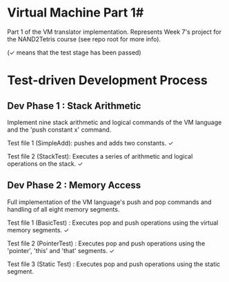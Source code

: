 # Virtual Machine Part 1#
Part 1 of the VM translator implementation. Represents Week 7's project for the NAND2Tetris course (see repo root for more info).

(✓ means that the test stage has been passed)

# Test-driven Development Process #

Dev Phase 1 : Stack Arithmetic
--------
Implement nine stack arithmetic and logical commands of the VM language and the 'push constant x' command.

Test file 1 (SimpleAdd): pushes and adds two constants. ✓

Test file 2 (StackTest): Executes a series of arithmetic and logical operations on the stack. ✓

Dev Phase 2 : Memory Access
--------
Full implementation of the VM language's push and pop commands and handling of all eight memory segments.

Test file 1 (BasicTest) : Executes pop and push operations using the virtual memory segments. ✓

Test file 2 (PointerTest) : Executes pop and push operations using the 'pointer', 'this' and 'that' segments. ✓

Test file 3 (Static Test) : Executes pop and push operations using the static segment.
